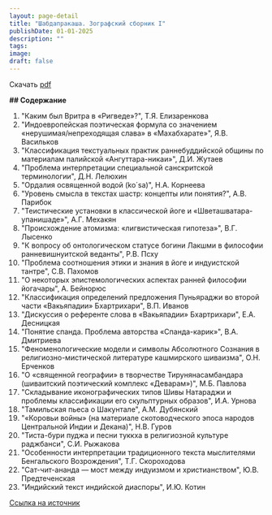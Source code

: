 ```yaml
---
layout: page-detail
title: "Шабдапракаша. Зографский сборник I"
publishDate: 01-01-2025
description: ""
tags:
image:
draft: false
---
```


Скачать [pdf](/upload/iblock/c60/c60d0a5e455c514be68cc8c53db2c228.pdf)

  
**## Содержание**

1) "Каким был Вритра в «Ригведе»?", Т.Я. Елизаренкова  
 2) "Индоевропейская поэтическая формула со значением «нерушимая/непреходящая слава» в «Махабхарате»", Я.В. Васильков  
 3) "Классификация текстуальных практик раннебуддийской общины по материалам палийской «Ангуттара-никаи»", Д.И. Жутаев  
 4) "Проблема интерпретации специальной санскритской терминологии", Д.Н. Лелюхин  
 5) "Ордалия освященной водой (ko´sa)", Н.А. Корнеева  
 6) "Уровень смысла в текстах шастр: концепты или понятия?", А.В. Парибок  
 7) "Теистические установки в классической йоге и «Шветашватара-упанишаде»", А.Г. Мехакян  
 8) "Происхождение атомизма: «лигвистическая гипотеза»", В.Г. Лысенко  
 9) "К вопросу об онтологическом статусе богини Лакшми в философии ранневишнуитской веданты", Р.В. Псху  
 10) "Проблема соотношения этики и знания в йоге и индуистской тантре", С.В. Пахомов  
 11) "О некоторых эпистемологических аспектах ранней философии йогачары", А. Бейнорюс  
 12) "Классификация определений предложения Пуньяраджи во второй части «Вакьяпадии» Бхартрихари", В.П. Иванов  
 13) "Дискуссия о референте слова в «Вакьяпадии» Бхартрихари", Е.А. Десницкая  
 14) "Понятие спанда. Проблема авторства «Спанда-карик»", В.А. Дмитриева  
 15) "Феноменологические модели и символы Абсолютного Сознания в религиозно-мистической литературе кашмирского шиваизма", О.Н. Ерченков  
 16) "О «священной географии» в творчестве Тирунянасамбандара (шиваитский поэтический комплекс «Деварам»)", М.Б. Павлова  
 17) "Складывание иконографических типов Шивы Натараджи и проблемы классификации его скульптурных образов", И.А. Урнова  
 18) "Тамильская пьеса о Шакунтале", А.М. Дубянский  
 19) "«Коровьи войны» (на материале скотоводческого эпоса народов Центральной Индии и Декана)", Н.В. Гуров  
 20) "Тиста-бури пуджа и песни туккха в религиозной культуре раджбанси", С.И. Рыжакова  
 21) "Особенности интерпретации традиционного текста мыслителями Бенгальского Возрождения", Т.Г. Скороходова  
 22) "Сат-чит-ананда — мост между индуизмом и христианством", Ю.В. Предтеченская   
 23) "Индийский текст индийской диаспоры", И.Ю. Котин  
  
  
[Ссылка на источник](https://www.academia.edu/8228180/%D0%A8%D0%B0%D0%B1%D0%B4%D0%B0%D0%BF%D1%80%D0%B0%D0%BA%D0%B0%D1%88%D0%B0%5F%D0%97%D0%BE%D0%B3%D1%80%D0%B0%D1%84%D1%81%D0%BA%D0%B8%D0%B9%5F%D1%81%D0%B1%D0%BE%D1%80%D0%BD%D0%B8%D0%BA%5F%D0%92%D1%8B%D0%BF%D1%83%D1%81%D0%BA%5F1%5F%D0%9F%D0%BE%D0%B4%5F%D1%80%D0%B5%D0%B4%D0%B0%D0%BA%D1%86%D0%B8%D0%B5%D0%B9%5F%D0%AF%5F%D0%92%5F%D0%92%D0%B0%D1%81%D0%B8%D0%BB%D1%8C%D0%BA%D0%BE%D0%B2%D0%B0%5F%D0%B8%5F%D0%A1%5F%D0%92%5F%D0%9F%D0%B0%D1%85%D0%BE%D0%BC%D0%BE%D0%B2%D0%B0%5F%D0%A1%D0%9F%D0%B1%5F%D0%9B%D0%95%D0%9C%D0%90%5F2011)  
  
  
